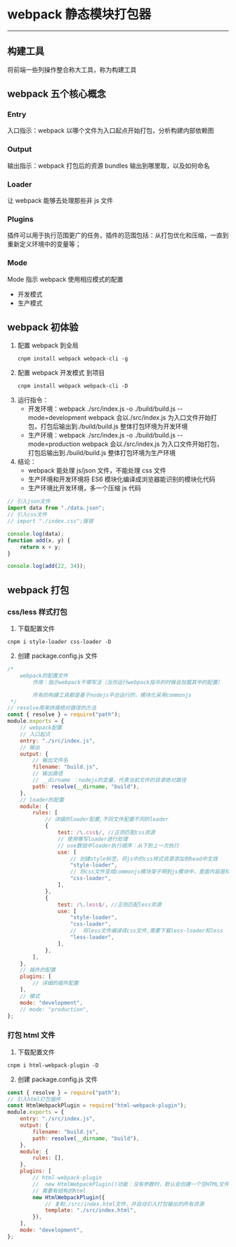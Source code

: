 # webpack 静态模块打包器

---

## 构建工具

将前端一些列操作整合称大工具，称为构建工具

## webpack 五个核心概念

### Entry

入口指示：webpack 以哪个文件为入口起点开始打包，分析构建内部依赖图

### Output

输出指示：webpack 打包后的资源 bundles 输出到哪里取，以及如何命名

### Loader

让 webpack 能够去处理那些非 js 文件

### Plugins

插件可以用于执行范围更广的任务，插件的范围包括：从打包优化和压缩，一直到重新定义环境中的变量等；

### Mode

Mode 指示 webpack 使用相应模式的配置

-   开发模式
-   生产模式

## webpack 初体验

1.  配置 webpack 到全局
    ```
    cnpm install webpack webpack-cli -g
    ```
2.  配置 webpack 开发模式 到项目
    ```
    cnpm install webpack webpack-cli -D
    ```
3.  运行指令：
    -   开发环境：webpack ./src/index.js -o ./build/build.js --mode=development
        webpack 会以./src/index.js 为入口文件开始打包，打包后输出到./build/build.js
        整体打包环境为开发环境
    -   生产环境：webpack ./src/index.js -o ./build/build.js --mode=production
        webpack 会以./src/index.js 为入口文件开始打包，打包后输出到./build/build.js
        整体打包环境为生产环境
4.  结论：
    -   webpack 能处理 js/json 文件，不能处理 css 文件
    -   生产环境和开发环境将 ES6 模块化编译成浏览器能识别的模块化代码
    -   生产环境比开发环境，多一个压缩 js 代码

```javascript
// 引入json文件
import data from "./data.json";
// 引入css文件
// import "./index.css";报错

console.log(data);
function add(x, y) {
    return x + y;
}

console.log(add(22, 34));
```

## webpack 打包

### css/less 样式打包

1.  下载配置文件

```
cnpm i style-loader css-loader -D
```

2.  创建 package.config.js 文件

```javascript
/*
    webpack的配置文件
        作用：指示webpack干哪写活（当你运行webpack指令的时候会加载其中的配置）

        所有的构建工具都是基于nodejs平台运行的，模块化采用commonjs
 */
// resolve用来拼接绝对路径的方法
const { resolve } = require("path");
module.exports = {
    // webpack配置
    // 入口起点
    entry: "./src/index.js",
    // 输出
    output: {
        // 输出文件名
        filename: "build.js",
        // 输出路径
        // __dirname ：nodejs的变量，代表当前文件的目录绝对路径
        path: resolve(__dirname, "build"),
    },
    // loader的配置
    module: {
        rules: [
            // 详细的loader配置,不同文件配置不同的loader
            {
                test: /\.css$/, //正则匹配css资源
                // 使用哪写loader进行处理
                // use数组中loader执行顺序：从下到上一次执行
                use: [
                    // 创建style标签，将js中的css样式资源添加到head中生效
                    "style-loader",
                    // 将css文件变成commonjs模块架子啊到js模块中，里面内容是样式字符串
                    "css-loader",
                ],
            },
            {
                test: /\.less$/, //正则匹配less资源
                use: [
                    "style-loader",
                    "css-loader",
                    //  将less文件编译成css文件,需要下载less-loader和less
                    "less-loader",
                ],
            },
        ],
    },
    // 插件的配置
    plugins: [
        // 详细的插件配置
    ],
    // 模式
    mode: "development",
    // mode: "production",
};
```

### 打包 html 文件

1.  下载配置文件

```
cnpm i html-webpack-plugin -D
```

2.  创建 package.config.js 文件

```javascript
const { resolve } = require("path");
// 引入html打包插件
const HtmlWebpackPlugin = require("html-webpack-plugin");
module.exports = {
    entry: "./src/index.js",
    output: {
        filename: "build.js",
        path: resolve(__dirname, "build"),
    },
    module: {
        rules: [],
    },
    plugins: [
        // html-webpack-plugin
        //  new HtmlWebpackPlugin()功能：没有参数时，默认会创建一个空HTML文件，自动引入打包输出的所有资源
        // 需要有结构的html
        new HtmlWebpackPlugin({
            // 复制./src/index.html文件，并自动引入打包输出的所有资源
            template: "./src/index.html",
        }),
    ],
    mode: "development",
};
```
